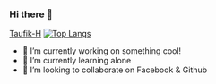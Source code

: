 ### Hi there 👋
[Taufik-H](https://github.com/Taufik-H)
[![Top Langs](https://github-readme-stats.vercel.app/api/top-langs/?username=Taufik-H&layout=compact)](https://github.com/Taufik-H/github-readme-stats)
- 🔭 I’m currently working on something cool!
- 🌱 I’m currently learning alone
- 👯 I’m looking to collaborate on Facebook & Github

<!--
**Taufik-H/Taufik-H** is a ✨ _special_ ✨ repository because its `README.md` (this file) appears on your GitHub profile.

Here are some ideas to get you started:

- 🔭 I’m currently working on something cool!
- 🌱 I’m currently learning ...
- 👯 I’m looking to collaborate on ...
- 🤔 I’m looking for help with ...
- 💬 Ask me about ...
- 📫 How to reach me: ...
- 😄 Pronouns: ...
- ⚡ Fun fact: ...
-->
